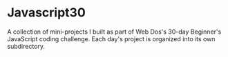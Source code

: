 # Javascript30
A collection of mini-projects I built as part of Web Dos's 30-day Beginner's JavaScript coding challenge. Each day's project is organized into its own subdirectory.
